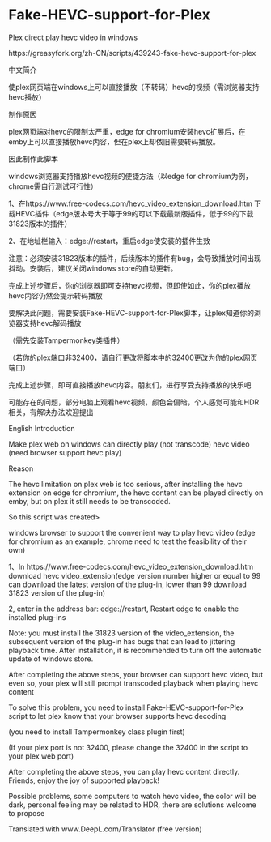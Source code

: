 # Fake-HEVC-support-for-Plex
<p>Plex direct play hevc video in windows

<p>https://greasyfork.org/zh-CN/scripts/439243-fake-hevc-support-for-plex

<p>中文简介</p>
<p>使plex网页端在windows上可以直接播放（不转码）hevc的视频（需浏览器支持hevc播放）</p>
<p>制作原因</p>
<p>plex网页端对hevc的限制太严重，edge for chromium安装hevc扩展后，在emby上可以直接播放hevc内容，但在plex上却依旧需要转码播放。</p>
因此制作此脚本</p>

<p>windows浏览器支持播放hevc视频的便捷方法（以edge for chromium为例，chrome需自行测试可行性）</p>
<p>1、在https://www.free-codecs.com/hevc_video_extension_download.htm 下载HEVC插件（edge版本号大于等于99的可以下载最新版插件，低于99的下载31823版本的插件）</p>
<p>2、在地址栏输入：edge://restart，重启edge使安装的插件生效</p>
<p>注意：必须安装31823版本的插件，后续版本的插件有bug，会导致播放时间出现抖动。安装后，建议关闭windows store的自动更新。</p>
<p>完成上述步骤后，你的浏览器即可支持hevc视频，但即使如此，你的plex播放hevc内容仍然会提示转码播放</p>
<p>要解决此问题，需要安装Fake-HEVC-support-for-Plex脚本，让plex知道你的浏览器支持hevc解码播放</p>
<p>（需先安装Tampermonkey类插件）</p>
<p>（若你的plex端口非32400，请自行更改将脚本中的32400更改为你的plex网页端口）</p>
<p>完成上述步骤，即可直接播放hevc内容。朋友们，进行享受支持播放的快乐吧</p>

<p>可能存在的问题，部分电脑上观看hevc视频，颜色会偏暗，个人感觉可能和HDR相关，有解决办法欢迎提出</p>

<p>English Introduction</p>
<p>Make plex web on windows can directly play (not transcode) hevc video (need browser support hevc play)</p>
Reason</p>
<p>The hevc limitation on plex web is too serious, after installing the hevc extension on edge for chromium, the hevc content can be played directly on emby, but on plex it still needs to be transcoded.</p>
<p>So this script was created</p<p>>

<p>windows browser to support the convenient way to play hevc video (edge for chromium as an example, chrome need to test the feasibility of their own)</p>
<p>1、In https://www.free-codecs.com/hevc_video_extension_download.htm download hevc video_extension(edge version number higher or equal to 99 can download the latest version of the plug-in, lower than 99 download 31823 version of the plug-in)</p>
<p>2, enter in the address bar: edge://restart, Restart edge to enable the installed plug-ins</p>
<p>Note: you must install the 31823 version of the video_extension, the subsequent version of the plug-in has bugs that can lead to jittering playback time. After installation, it is recommended to turn off the automatic update of windows store.</p>
<p>After completing the above steps, your browser can support hevc video, but even so, your plex will still prompt transcoded playback when playing hevc content</p>
<p>To solve this problem, you need to install Fake-HEVC-support-for-Plex script to let plex know that your browser supports hevc decoding</p>
<p>(you need to install Tampermonkey class plugin first)</p>
<p>(If your plex port is not 32400, please change the 32400 in the script to your plex web port)</p>
<p>After completing the above steps, you can play hevc content directly. Friends, enjoy the joy of supported playback!</p>
<p>Possible problems, some computers to watch hevc video, the color will be dark, personal feeling may be related to HDR, there are solutions welcome to propose</p>
<p>Translated with www.DeepL.com/Translator (free version)</p>




